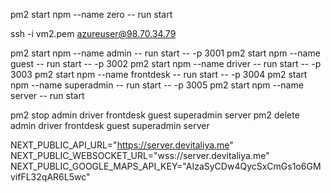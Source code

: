 pm2 start npm --name zero -- run start 
 
ssh -i vm2.pem azureuser@98.70.34.79 

pm2 start npm --name admin -- run start -- -p 3001
pm2 start npm --name guest -- run start -- -p 3002
pm2 start npm --name driver -- run start -- -p 3003
pm2 start npm --name frontdesk -- run start -- -p 3004
pm2 start npm --name superadmin -- run start -- -p 3005
pm2 start npm --name server -- run start


pm2 stop admin driver frontdesk guest superadmin server
pm2 delete admin driver frontdesk guest superadmin server

NEXT_PUBLIC_API_URL="https://server.devitaliya.me"
NEXT_PUBLIC_WEBSOCKET_URL="wss://server.devitaliya.me"
NEXT_PUBLIC_GOOGLE_MAPS_API_KEY="AIzaSyCDw4QycSxCmGs1o6GMvifFL32qAR6L5wc"